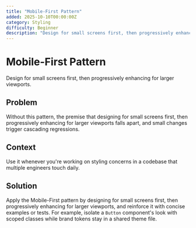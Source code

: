 ```yaml
---
title: "Mobile-First Pattern"
added: 2025-10-10T00:00:00Z
category: Styling
difficulty: Beginner
description: "Design for small screens first, then progressively enhancing for larger viewports."
---
```

# Mobile-First Pattern

Design for small screens first, then progressively enhancing for larger viewports.

## Problem

Without this pattern, the premise that designing for small screens first, then progressively enhancing for larger viewports falls apart, and small changes trigger cascading regressions.

## Context

Use it whenever you're working on styling concerns in a codebase that multiple engineers touch daily.

## Solution

Apply the Mobile-First pattern by designing for small screens first, then progressively enhancing for larger viewports, and reinforce it with concise examples or tests. For example, isolate a `Button` component's look with scoped classes while brand tokens stay in a shared theme file.

